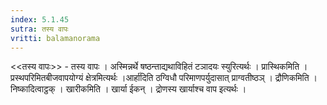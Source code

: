 ```yaml
---
index: 5.1.45
sutra: तस्य वापः
vritti: balamanorama
---
```


<<तस्य वापः>> - तस्य वापः । अस्मिन्नर्थे षष्ठन्ताद्यथाविहितं टञादयः स्युरित्यर्थः । प्रास्थिकमिति । प्रस्थपरिमितबीजवापयोग्यं क्षेत्रमित्यर्थः ।आर्हा॑दिति ठग्विधौ परिमाणपर्युदासात् प्राग्वतीष्ठञ् । द्रौणिकमिति । निष्कादित्वाट्ठक् । खारीकमिति । खार्या ईकन् । द्रोणस्य खार्याश्च वाप इत्यर्थः । 